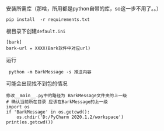 安装所需库（那啥，所用都是python自带的库，so这一步不用了。。）
```
pip install  -r requirements.txt
```

根目录下创建`default.ini`

```
[bark]
bark-url = XXXX(Bark软件中对应url)
```

运行

```
 python -m BarkMessage -s 推送内容
```

可能会出现找不到包的情况

```
修改__main__.py中的路径为 BarkMessage文件夹的上一级
# 确认当前所在目录 应该在BarkMessage的上一级
import os
if 'BarkMessage' in os.getcwd():
    os.chdir('D:/PyCharm 2020.1.2/workspace')
print(os.getcwd())
```

